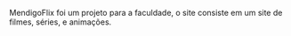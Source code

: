 MendigoFlix foi um projeto para a faculdade, o site consiste em um site de filmes, séries, e animações.
